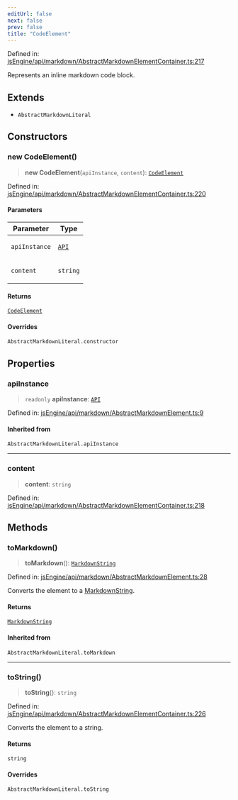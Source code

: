 ```yaml
---
editUrl: false
next: false
prev: false
title: "CodeElement"
---
```


Defined in: [jsEngine/api/markdown/AbstractMarkdownElementContainer.ts:217](https://github.com/mProjectsCode/obsidian-js-engine-plugin/blob/8502428515e4bbbda63a1c50981c15858802b7c4/jsEngine/api/markdown/AbstractMarkdownElementContainer.ts#L217)

Represents an inline markdown code block.

## Extends

- `AbstractMarkdownLiteral`

## Constructors

### new CodeElement()

> **new CodeElement**(`apiInstance`, `content`): [`CodeElement`](/obsidian-js-engine-plugin-docs/api/classes/codeelement/)

Defined in: [jsEngine/api/markdown/AbstractMarkdownElementContainer.ts:220](https://github.com/mProjectsCode/obsidian-js-engine-plugin/blob/8502428515e4bbbda63a1c50981c15858802b7c4/jsEngine/api/markdown/AbstractMarkdownElementContainer.ts#L220)

#### Parameters

<table>
<thead>
<tr>
<th>Parameter</th>
<th>Type</th>
</tr>
</thead>
<tbody>
<tr>
<td>

`apiInstance`

</td>
<td>

[`API`](/obsidian-js-engine-plugin-docs/api/classes/api/)

</td>
</tr>
<tr>
<td>

`content`

</td>
<td>

`string`

</td>
</tr>
</tbody>
</table>

#### Returns

[`CodeElement`](/obsidian-js-engine-plugin-docs/api/classes/codeelement/)

#### Overrides

`AbstractMarkdownLiteral.constructor`

## Properties

### apiInstance

> `readonly` **apiInstance**: [`API`](/obsidian-js-engine-plugin-docs/api/classes/api/)

Defined in: [jsEngine/api/markdown/AbstractMarkdownElement.ts:9](https://github.com/mProjectsCode/obsidian-js-engine-plugin/blob/8502428515e4bbbda63a1c50981c15858802b7c4/jsEngine/api/markdown/AbstractMarkdownElement.ts#L9)

#### Inherited from

`AbstractMarkdownLiteral.apiInstance`

***

### content

> **content**: `string`

Defined in: [jsEngine/api/markdown/AbstractMarkdownElementContainer.ts:218](https://github.com/mProjectsCode/obsidian-js-engine-plugin/blob/8502428515e4bbbda63a1c50981c15858802b7c4/jsEngine/api/markdown/AbstractMarkdownElementContainer.ts#L218)

## Methods

### toMarkdown()

> **toMarkdown**(): [`MarkdownString`](/obsidian-js-engine-plugin-docs/api/classes/markdownstring/)

Defined in: [jsEngine/api/markdown/AbstractMarkdownElement.ts:28](https://github.com/mProjectsCode/obsidian-js-engine-plugin/blob/8502428515e4bbbda63a1c50981c15858802b7c4/jsEngine/api/markdown/AbstractMarkdownElement.ts#L28)

Converts the element to a [MarkdownString](../../../../../obsidian-js-engine-plugin-docs/api/classes/markdownstring).

#### Returns

[`MarkdownString`](/obsidian-js-engine-plugin-docs/api/classes/markdownstring/)

#### Inherited from

`AbstractMarkdownLiteral.toMarkdown`

***

### toString()

> **toString**(): `string`

Defined in: [jsEngine/api/markdown/AbstractMarkdownElementContainer.ts:226](https://github.com/mProjectsCode/obsidian-js-engine-plugin/blob/8502428515e4bbbda63a1c50981c15858802b7c4/jsEngine/api/markdown/AbstractMarkdownElementContainer.ts#L226)

Converts the element to a string.

#### Returns

`string`

#### Overrides

`AbstractMarkdownLiteral.toString`
